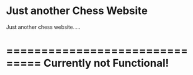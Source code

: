 # Just another Chess Website

Just another chess website.....

===============================
   Currently not Functional!
===============================
